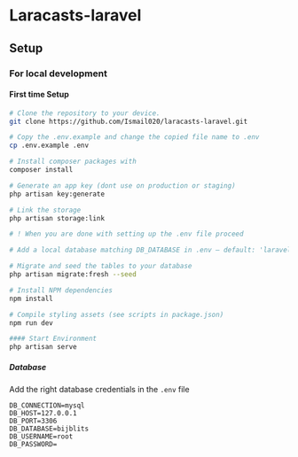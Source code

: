 # Laracasts-laravel

## Setup

### For local development

#### First time Setup

```bash
# Clone the repository to your device.
git clone https://github.com/Ismail020/laracasts-laravel.git

# Copy the .env.example and change the copied file name to .env
cp .env.example .env

# Install composer packages with
composer install

# Generate an app key (dont use on production or staging)
php artisan key:generate

# Link the storage
php artisan storage:link

# ! When you are done with setting up the .env file proceed

# Add a local database matching DB_DATABASE in .env — default: 'laravel'

# Migrate and seed the tables to your database
php artisan migrate:fresh --seed

# Install NPM dependencies
npm install

# Compile styling assets (see scripts in package.json)
npm run dev

#### Start Environment
php artisan serve
```

##### Database

Add the right database credentials in the `.env` file

```dotenv
DB_CONNECTION=mysql
DB_HOST=127.0.0.1
DB_PORT=3306
DB_DATABASE=bijblits
DB_USERNAME=root
DB_PASSWORD=
```

